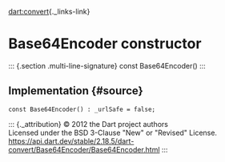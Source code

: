 [dart:convert](../../dart-convert/dart-convert-library){._links-link}

Base64Encoder constructor
=========================

::: {.section .multi-line-signature}
const Base64Encoder()
:::

Implementation {#source}
--------------

``` {.language-dart data-language="dart"}
const Base64Encoder() : _urlSafe = false;
```

::: {._attribution}
© 2012 the Dart project authors\
Licensed under the BSD 3-Clause \"New\" or \"Revised\" License.\
<https://api.dart.dev/stable/2.18.5/dart-convert/Base64Encoder/Base64Encoder.html>
:::
